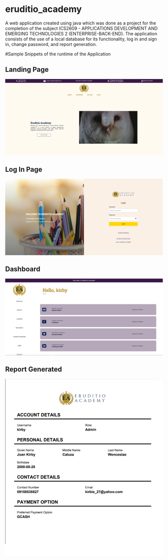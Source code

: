 # eruditio_academy
A web application created using java which was done as a project for the completion of the subject ICS2609 - APPLICATIONS DEVELOPMENT AND EMERGING TECHNOLOGIES 2 (ENTERPRISE-BACK-END). The application consists of the use of a local database for its functionality, log in and sign in, change password, and report generation. 

#Sample Snippets of the runtime of the Application

## Landing Page
<p align="center">
<img src="s1.png" width="600" title="Landing Page">
</p>

## Log In Page
<p align="center">
<img src="s2.png" width="600" title="Login Page">
</p>

## Dashboard
<p align="center">
<img src="s3.png" width="600" title="Dashboard Page">
</p>

## Report Generated
<p align="center">
<img src="s4.png" width="600" title="Report Generated">
</p>
